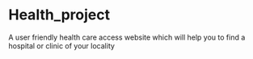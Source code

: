 # Health_project
A user friendly health care access website which will help you to find a hospital or clinic of your locality
